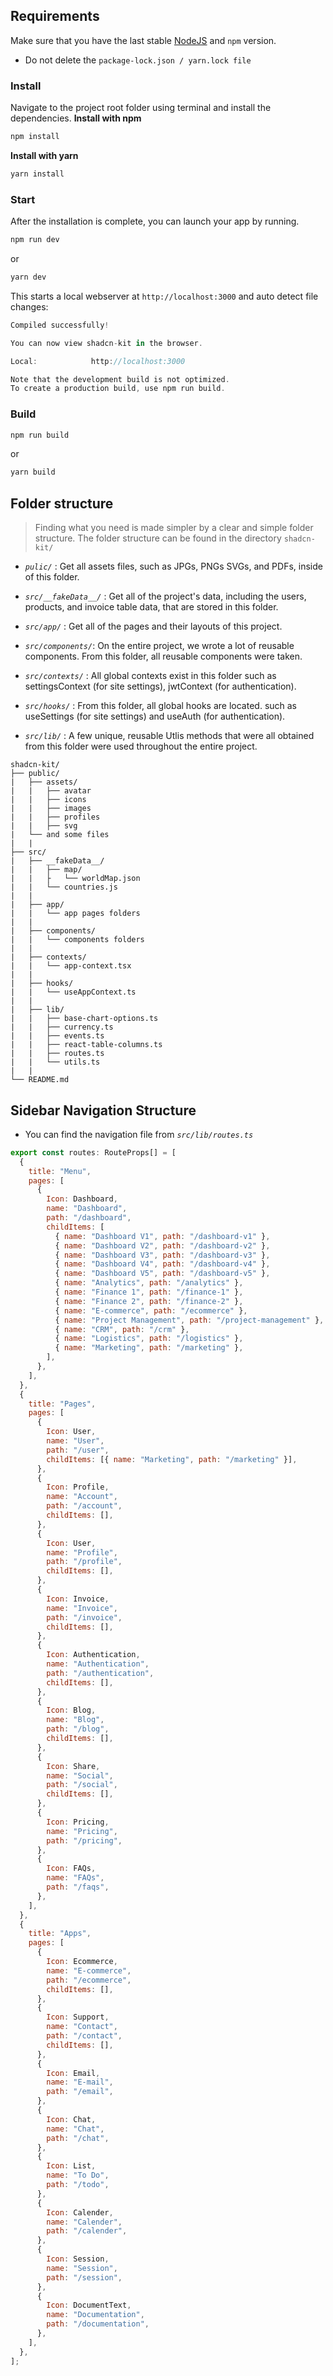 ## Requirements

Make sure that you have the last stable [NodeJS](https://nodejs.org/en/download/) and `npm` version.

- Do not delete the `package-lock.json / yarn.lock file`

### Install

Navigate to the project root folder using terminal and install the dependencies.
**Install with npm**

```bash copy
npm install
```

**Install with yarn**

```bash copy
yarn install
```

### Start

After the installation is complete, you can launch your app by running.

```bash copy
npm run dev
```

or

```bash copy
yarn dev
```

This starts a local webserver at `http://localhost:3000` and auto detect file changes:

```js
Compiled successfully!

You can now view shadcn-kit in the browser.

Local:            http://localhost:3000

Note that the development build is not optimized.
To create a production build, use npm run build.
```

### Build

```bash copy
npm run build
```

or

```bash copy
yarn build
```

## Folder structure

> Finding what you need is made simpler by a clear and simple folder structure. The folder structure can be found in the directory `shadcn-kit/`

- _`pulic/`_ : Get all assets files, such as JPGs, PNGs SVGs, and PDFs, inside of this folder.

- _`src/__fakeData__/`_ : Get all of the project's data, including the users, products, and invoice table data, that are stored in this folder.

- _`src/app/`_ : Get all of the pages and their layouts of this project.

- _`src/components/`_: On the entire project, we wrote a lot of reusable components. From this folder, all reusable components were taken.

- _`src/contexts/`_ : All global contexts exist in this folder such as settingsContext (for site settings), jwtContext (for authentication).

- _`src/hooks/`_ : From this folder, all global hooks are located. such as useSettings (for site settings) and useAuth (for authentication).

- _`src/lib/`_ : A few unique, reusable Utlis methods that were all obtained from this folder were used throughout the entire project.

```
shadcn-kit/
├── public/
|   ├── assets/
|   |   ├── avatar
|   |   ├── icons
|   |   ├── images
|   |   ├── profiles
|   |   ├── svg
|   └── and some files
|   |
├── src/
|   ├── __fakeData__/
|   |   ├── map/
|   |   ├   └── worldMap.json
|   |   └── countries.js
|   |
|   ├── app/
|   |   └── app pages folders
|   |
|   ├── components/
|   |   └── components folders
|   |
|   ├── contexts/
|   |   └── app-context.tsx
|   |
|   ├── hooks/
|   |   └── useAppContext.ts
|   |
|   ├── lib/
|   |   ├── base-chart-options.ts
|   |   ├── currency.ts
|   |   ├── events.ts
|   |   ├── react-table-columns.ts
|   |   ├── routes.ts
|   |   └── utils.ts
|   |
└── README.md
```

## Sidebar Navigation Structure

- You can find the navigation file from _`src/lib/routes.ts`_

```js routes.ts
export const routes: RouteProps[] = [
  {
    title: "Menu",
    pages: [
      {
        Icon: Dashboard,
        name: "Dashboard",
        path: "/dashboard",
        childItems: [
          { name: "Dashboard V1", path: "/dashboard-v1" },
          { name: "Dashboard V2", path: "/dashboard-v2" },
          { name: "Dashboard V3", path: "/dashboard-v3" },
          { name: "Dashboard V4", path: "/dashboard-v4" },
          { name: "Dashboard V5", path: "/dashboard-v5" },
          { name: "Analytics", path: "/analytics" },
          { name: "Finance 1", path: "/finance-1" },
          { name: "Finance 2", path: "/finance-2" },
          { name: "E-commerce", path: "/ecommerce" },
          { name: "Project Management", path: "/project-management" },
          { name: "CRM", path: "/crm" },
          { name: "Logistics", path: "/logistics" },
          { name: "Marketing", path: "/marketing" },
        ],
      },
    ],
  },
  {
    title: "Pages",
    pages: [
      {
        Icon: User,
        name: "User",
        path: "/user",
        childItems: [{ name: "Marketing", path: "/marketing" }],
      },
      {
        Icon: Profile,
        name: "Account",
        path: "/account",
        childItems: [],
      },
      {
        Icon: User,
        name: "Profile",
        path: "/profile",
        childItems: [],
      },
      {
        Icon: Invoice,
        name: "Invoice",
        path: "/invoice",
        childItems: [],
      },
      {
        Icon: Authentication,
        name: "Authentication",
        path: "/authentication",
        childItems: [],
      },
      {
        Icon: Blog,
        name: "Blog",
        path: "/blog",
        childItems: [],
      },
      {
        Icon: Share,
        name: "Social",
        path: "/social",
        childItems: [],
      },
      {
        Icon: Pricing,
        name: "Pricing",
        path: "/pricing",
      },
      {
        Icon: FAQs,
        name: "FAQs",
        path: "/faqs",
      },
    ],
  },
  {
    title: "Apps",
    pages: [
      {
        Icon: Ecommerce,
        name: "E-commerce",
        path: "/ecommerce",
        childItems: [],
      },
      {
        Icon: Support,
        name: "Contact",
        path: "/contact",
        childItems: [],
      },
      {
        Icon: Email,
        name: "E-mail",
        path: "/email",
      },
      {
        Icon: Chat,
        name: "Chat",
        path: "/chat",
      },
      {
        Icon: List,
        name: "To Do",
        path: "/todo",
      },
      {
        Icon: Calender,
        name: "Calender",
        path: "/calender",
      },
      {
        Icon: Session,
        name: "Session",
        path: "/session",
      },
      {
        Icon: DocumentText,
        name: "Documentation",
        path: "/documentation",
      },
    ],
  },
];
```

